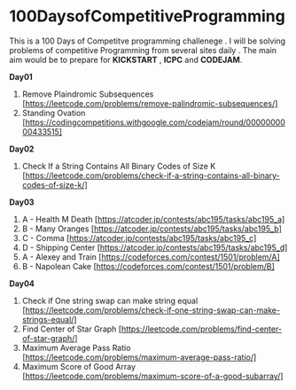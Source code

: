 # 100DaysofCompetitiveProgramming

This is a 100 Days of Competitve programming challenege . I will be solving problems of competitive Programming from several sites daily .
The main aim would be to prepare for **KICKSTART** , **ICPC** and **CODEJAM**.

**Day01**

1. Remove Plaindromic Subsequences [https://leetcode.com/problems/remove-palindromic-subsequences/]
2. Standing Ovation [https://codingcompetitions.withgoogle.com/codejam/round/0000000000433515]

**Day02**

1. Check If a String Contains All Binary Codes of Size K [https://leetcode.com/problems/check-if-a-string-contains-all-binary-codes-of-size-k/]

**Day03**

1. A - Health M Death [https://atcoder.jp/contests/abc195/tasks/abc195_a]
2. B - Many Oranges [https://atcoder.jp/contests/abc195/tasks/abc195_b]
3. C - Comma [https://atcoder.jp/contests/abc195/tasks/abc195_c]
4. D - Shipping Center [https://atcoder.jp/contests/abc195/tasks/abc195_d]
5. A - Alexey and Train [https://codeforces.com/contest/1501/problem/A]
6. B - Napolean Cake [https://codeforces.com/contest/1501/problem/B]

**Day04**

1. Check if One string swap can make string equal [https://leetcode.com/problems/check-if-one-string-swap-can-make-strings-equal/]
2. Find Center of Star Graph [https://leetcode.com/problems/find-center-of-star-graph/]
3. Maximum Average Pass Ratio [https://leetcode.com/problems/maximum-average-pass-ratio/]
4. Maximum Score of Good Array [https://leetcode.com/problems/maximum-score-of-a-good-subarray/]
